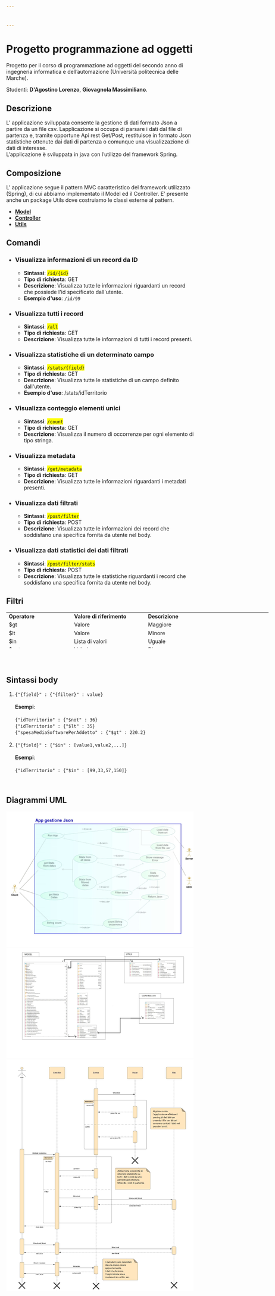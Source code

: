 ```yaml
---


---
```


<h1 id="progetto-programmazione-ad-oggetti">Progetto programmazione ad oggetti</h1>
<p>Progetto per il corso di programmazione ad oggetti del secondo anno di ingegneria informatica e dell&rsquo;automazione (Universit&agrave; politecnica delle Marche).</p>
<p>Studenti: <strong>D'Agostino Lorenzo</strong>, <strong>Giovagnola Massimiliano</strong>.</p>
<h2 id="descrizione">Descrizione</h2>
<p>L&rsquo; applicazione sviluppata consente la gestione di dati formato Json a partire da un file csv. Lapplicazione si occupa di parsare i dati dal file di partenza e, tramite opportune Api rest Get/Post, restituisce in formato Json statistiche ottenute dai dati di partenza o comunque una visualizzazione di dati di interesse.<br /> L&rsquo;applicazione &egrave; sviluppata in java con l&rsquo;utilizzo del framework Spring.</p>
<h2 id="composizione">Composizione</h2>
<p>L&rsquo; applicazione segue il pattern MVC caratteristico del framework utilizzato (Spring), di cui abbiamo implementato il Model ed il Controller. E&rsquo; presente anche un package Utils dove costruiamo le classi esterne al pattern.</p>
<ul>
<li><a href="./src/main/java/com/dagomiliano/progettoesame/model"><strong>Model</strong></a></li>
<li><a href="./src/main/java/com/dagomiliano/progettoesame/controller"><strong>Controller</strong></a></li>
<li><a href="./src/main/java/com/dagomiliano/progettoesame/utils"><strong>Utils</strong></a></li>
</ul>
<h2>Comandi</h2>
<ul>
<li>
<h3>Visualizza informazioni di un record da ID</h3>
<ul>
<li><strong>Sintassi</strong>:&nbsp;<span style="background-color: #ffff00;"><code>/id/{id}</code></span></li>
<li><strong>Tipo di richiesta</strong>: GET</li>
<li><strong>Descrizione</strong>: Visualizza tutte le informazioni riguardanti un record che possiede l'id specificato dall'utente.</li>
<li><strong>Esempio d'uso</strong>: <code>/id/99&nbsp;</code></li>
</ul>
</li>
</ul>
<ul>
<li>
<h3><strong>Visualizza tutti i record</strong></h3>
<ul>
<li><strong>Sintassi</strong>: <span style="background-color: #ffff00;"><code>/all</code></span></li>
<li><strong>Tipo di richiesta</strong>: GET</li>
<li><strong>Descrizione</strong>: Visualizza tutte le informazioni di tutti i record presenti.</li>
</ul>
</li>
<li>
<h3>Visualizza statistiche di un determinato campo</h3>
<ul>
<li><strong>Sintassi</strong>: <span style="background-color: #ffff00;"><code>/stats/{field}</code></span></li>
<li><strong>Tipo di richiesta</strong>: GET</li>
<li><strong>Descrizione</strong>: Visualizza tutte le statistiche di un campo definito dall'utente.</li>
<li><strong>Esempio d'uso</strong>: /stats/idTerritorio</li>
</ul>
</li>
<li>
<h3>Visualizza conteggio elementi unici</h3>
<ul>
<li><strong>Sintassi</strong>: <span style="background-color: #ffff00;"><code>/count</code></span></li>
<li><strong>Tipo di richiesta</strong>: GET</li>
<li><strong>Descrizione</strong>: Visualizza il numero di occorrenze per ogni elemento di tipo stringa.</li>
</ul>
</li>
<li>
<h3>Visualizza metadata</h3>
<ul>
<li><strong>Sintassi</strong>: <span style="background-color: #ffff00;"><code>/get/metadata</code></span></li>
<li><strong>Tipo di richiesta</strong>: GET</li>
<li><strong>Descrizione</strong>: Visualizza tutte le informazioni riguardanti i metadati presenti.</li>
</ul>
</li>
<li>
<h3>Visualizza dati filtrati</h3>
<ul>
<li><strong>Sintassi</strong>: <span style="background-color: #ffff00;"><code>/post/filter</code></span></li>
<li><strong>Tipo di richiesta</strong>: POST</li>
<li><strong>Descrizione</strong>: Visualizza tutte le informazioni dei record che soddisfano una specifica fornita da utente nel body.</li>
</ul>
</li>
<li>
<h3>Visualizza dati statistici dei dati filtrati</h3>
<ul>
<li><strong>Sintassi</strong>: <span style="background-color: #ffff00;"><code>/post/filter/stats</code></span></li>
<li><strong>Tipo di richiesta</strong>: POST</li>
<li><strong>Descrizione</strong>: Visualizza tutte le statistiche riguardanti i record che soddisfano una specifica fornita da utente nel body.</li>
</ul>
</li>
</ul>
<h2>Filtri</h2>
<table style="height: 97px; width: 705px;">
<tbody>
<tr>
<td style="width: 168px;"><strong>Operatore</strong></td>
<td style="width: 192px;"><strong>Valore di riferimento</strong></td>
<td style="width: 333px;"><strong>Descrizione</strong></td>
</tr>
<tr>
<td style="width: 168px;">$gt</td>
<td style="width: 192px;">Valore</td>
<td style="width: 333px;">Maggiore</td>
</tr>
<tr>
<td style="width: 168px;">$lt</td>
<td style="width: 192px;">Valore</td>
<td style="width: 333px;">Minore</td>
</tr>
<tr>
<td style="width: 168px;">$in</td>
<td style="width: 192px;">Lista di valori</td>
<td style="width: 333px;">Uguale</td>
</tr>
<tr>
<td style="width: 168px;">$not</td>
<td style="width: 192px;">Valori</td>
<td style="width: 333px;">Diverso</td>
</tr>
</tbody>
</table>
<h3>&nbsp;</h3>
<h2>Sintassi body</h2>
<ol>
<li><code>{"{field}" : {"{filter}" : value} </code><br /><br /><strong>Esempi</strong>:<br /><br /><code>{"idTerritorio" : {"$not" : 36} </code><code><br />{"idTerritorio" : {"$lt" : 35} </code><br /><code>{"spesaMediaSoftwarePerAddetto" : {"$gt" : 220.2} </code><br /><br /></li>
<li><code>{"{field}" : {"$in" : [value1,value2,...]} </code><br /><br /><strong>Esempi</strong>:<br /><br /><code>{"idTerritorio" : {"$in" : [99,33,57,150]} </code></li>
</ol>
<p>&nbsp;</p>
<h2 id="diagrammi-uml">Diagrammi UML</h2>
<p><img src="./resources/uml/img/useCase.jpg" /> <img src="./resources/uml/img/class.jpg" /> <img src="./resources/uml/img/sequence.jpg" /></p>